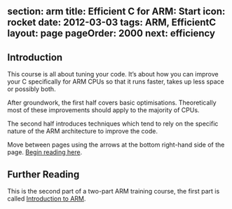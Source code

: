 section: arm
title: Efficient C for ARM: Start
icon: rocket
date: 2012-03-03
tags: ARM, EfficientC
layout: page
pageOrder: 2000
next: efficiency
----

## Introduction

This course is all about tuning your code. It’s about how you can improve your C specifically for ARM CPUs so that it runs faster, takes up less space or possibly both.

After groundwork, the first half covers basic optimisations. Theoretically most of these improvements should apply to the majority of CPUs.

The second half introduces techniques which tend to rely on the specific nature of the ARM architecture to improve the code.

Move between pages using the arrows at the bottom right-hand side of the page. [Begin reading here](efficiency.html).

## Further Reading

This is the second part of a two-part ARM training course, the first part is called [Introduction to ARM](introduction-to-arm/index.html).
